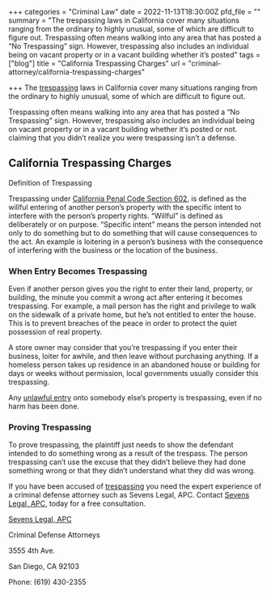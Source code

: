 +++
categories = "Criminal Law"
date = 2022-11-13T18:30:00Z
pfd_file = ""
summary = "The trespassing laws in California cover many situations ranging from the ordinary to highly unusual, some of which are difficult to figure out. Trespassing often means walking into any area that has posted a “No Trespassing” sign. However, trespassing also includes an individual being on vacant property or in a vacant building whether it’s posted"
tags = ["blog"]
title = "California Trespassing Charges"
url = "criminal-attorney/california-trespassing-charges"

+++
The [trespassing](https://www.sevenslegal.com/ "Sevens Legal, APC") laws in California cover many situations ranging from the ordinary to highly unusual, some of which are difficult to figure out.

Trespassing often means walking into any area that has posted a “No Trespassing” sign. However, trespassing also includes an individual being on vacant property or in a vacant building whether it’s posted or not. claiming that you didn’t realize you were trespassing isn’t a defense.

## California Trespassing Charges

Definition of Trespassing

Trespassing under [California Penal Code Section 602](https://www.sevenslegal.com/ "Sevens Legal, APC"), is defined as the willful entering of another person’s property with the specific intent to interfere with the person’s property rights. “Willful” is defined as deliberately or on purpose. “Specific intent” means the person intended not only to do something but to do something that will cause consequences to the act. An example is loitering in a person’s business with the consequence of interfering with the business or the location of the business.

### When Entry Becomes Trespassing

Even if another person gives you the right to enter their land, property, or building, the minute you commit a wrong act after entering it becomes trespassing. For example, a mail person has the right and privilege to walk on the sidewalk of a private home, but he’s not entitled to enter the house. This is to prevent breaches of the peace in order to protect the quiet possession of real property.

A store owner may consider that you’re trespassing if you enter their business, loiter for awhile, and then leave without purchasing anything. If a homeless person takes up residence in an abandoned house or building for days or weeks without permission, local governments usually consider this trespassing.

Any [unlawful entry](https://www.sevenslegal.com/ "Sevens Legal, APC") onto somebody else’s property is trespassing, even if no harm has been done.

### Proving Trespassing

To prove trespassing, the plaintiff just needs to show the defendant intended to do something wrong as a result of the trespass. The person trespassing can’t use the excuse that they didn’t believe they had done something wrong or that they didn’t understand what they did was wrong.

If you have been accused of [trespassing](https://www.sevenslegal.com/ "Sevens Legal, APC") you need the expert experience of a criminal defense attorney such as Sevens Legal, APC. Contact [Sevens Legal, APC](https://www.sevenslegal.com/ "Sevens Legal, APC"), today for a free consultation.

[Sevens Legal, APC](https://www.sevenslegal.com/ "Sevens Legal, APC")

Criminal Defense Attorneys

3555 4th Ave.

San Diego, CA 92103

Phone: (619) 430-2355